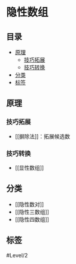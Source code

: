 # 隐性数组
<!-- START doctoc generated TOC please keep comment here to allow auto update -->
<!-- DON'T EDIT THIS SECTION, INSTEAD RE-RUN doctoc TO UPDATE -->
## 目录

- [原理](#%E5%8E%9F%E7%90%86)
  - [技巧拓展](#%E6%8A%80%E5%B7%A7%E6%8B%93%E5%B1%95)
  - [技巧转换](#%E6%8A%80%E5%B7%A7%E8%BD%AC%E6%8D%A2)
- [分类](#%E5%88%86%E7%B1%BB)
- [标签](#%E6%A0%87%E7%AD%BE)

<!-- END doctoc generated TOC please keep comment here to allow auto update -->

## 原理

### 技巧拓展

- [[摒除法]]：拓展候选数

###  技巧转换

- [[显性数组]]

## 分类

- [[隐性数对]]
- [[隐性三数组]]
- [[隐性四数组]]

## 标签

#Level/2
